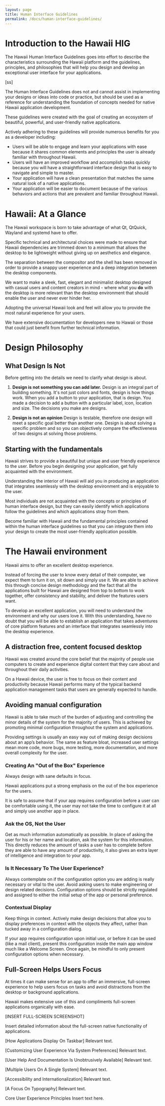 ```yaml
---
layout: page
title: Human Interface Guidelines
permalink: /docs/human-interface-guidelines/
---
```


# Introduction to the Hawaii HIG

The Hawaii Human Interface Guidelines goes into effort to describe the
characteristics surrounding the Hawaii platform and the guidelines,
principles, and philosophies that will help you design and develop an
exceptional user interface for your applications.

[ss]

The Human Interface Guidelines does not and cannot assist in implementing
your designs or ideas into code or practice, but should be used as a
reference for understanding the foundation of concepts needed for native
Hawaii application development.

These guidelines were created with the goal of creating an ecosystem of
beautiful, powerful, and user-friendly native applications.

Actively adhering to these guidelines will provide numerous benefits for
you as a developer including:
    
* Users will be able to engage and learn your applications with ease
  because it shares common elements and principles the user is already
  familiar with throughout Hawaii.
* Users will have an improved workflow and accomplish tasks quickly
  because you will have a straightforward interface design that is easy
  to navigate and simple to master.
* Your application will have a clean presentation that matches the same
  natural look of a native applications.    
* Your application will be easier to document because of the various
  behaviors and actions that are prevalent and familiar throughout Hawaii.

# Hawaii: At a Glance

The Hawaii workspace is born to take advantage of what Qt, QtQuick,
Wayland and systemd have to offer.

Specific technical and architectural choices were made to ensure that
Hawaii dependencies are trimmed down to a minimum that allows the desktop
to be lightweight without giving up on aesthetics and elegance.

The separation between the compositor and the shell has been removed
in order to provide a snappy user experience and a deep integration between
the desktop components.

We want to make a sleek, fast, elegant and minimalist desktop designed with
casual users and content creators in mind - where what you **do** with the
desktop is more relevant than the desktop environment that should enable
the user and never ever hinder her.

Adopting the universal Hawaii look and feel will allow you to provide the
most natural experience for your users.

We have extensive documentation for developers new to Hawaii or those
that could just benefit from further technical information.

# Design Philosophy

## What Design Is Not

Before getting into the details we need to clarify what design is about.

1. **Design is not something you can add later.**
Design is an integral part of building something.
It's not just colors and fonts, design is how things work.
When you add a button to your application, that is design. You made a decision to
add a button with a particular label, icon, location and size.
The decisions you make are designs.

2. **Design is not an opinion** Design is testable, therefore one design will
meet a specific goal better than another one.
Design is about solving a specific problem and so you can objectively
compare the effectiveness of two designs at solving those problems.

## Starting with the fundamentals

Hawaii strives to provide a beautiful but unique and user friendly experience to
the user. Before you begin designing your application, get fully acquainted with the environment.

Understanding the interior of Hawaii will aid you in producing an application that
integrates seamlessly with the desktop environment and is enjoyable to the user.

Most individuals are not acquainted with the concepts or principles of human interface design,
but they can easily identify which applications follow the guidelines and which applications stray from them.

Become familiar with Hawaii and the fundamental principles contained within the human
interface guidelines so that you can integrate them into your design to create the
most user-friendly application possible.

# The Hawaii environment

Hawaii aims to offer an excellent desktop experience.

Instead of forcing the user to know every detail of their computer, we expect them to turn
it on, sit down and simply use it. We are able to achieve this through concise design methodology and
the fact that all the applications built for Hawaii are designed from top to bottom to work together,
offer consistency and stability, and deliver the features users want.

To develop an excellent application, you will need to understand the environment and why our
users love it. With this understanding, have no doubt that you will be able to establish an
application that takes adventures of core platform features and an interface that integrates
seamlessly into the desktop experience.

## A distraction free, content focused desktop

Hawaii was created around the core belief that the majority of people use computers to create and
experience digital content that they care about and throughout their daily activities.

On a Hawaii device, the user is free to focus on their content and productivity because Hawaii
performs many of the typical backend application management tasks that users are generally
expected to handle.

## Avoiding manual configuration

Hawaii is able to take much of the burden of adjusting and controlling the minor details of
the system for the majority of users. This is achieved by promoting minimal configuration
throughout the system and applications. 

Providing settings is usually an easy way out of making design decisions about an app’s behavior.
The same as feature bloat, increased user settings mean more code, more bugs, more testing,
more documentation, and more overall complexity for the user.

### Creating An "Out of the Box" Experience

Always design with sane defaults in focus.

Hawaii applications put a strong emphasis on the out of the box experience for the users.

It is safe to assume that if your app requires configuration before a user can be comfortable
using it, the user may not take the time to configure it at all and simply use another app
in place.

### Ask the OS, Not the User

Get as much information automatically as possible. In place of asking the user for his or her
name and location, ask the system for this information. This directly reduces the amount of
tasks a user has to complete before they are able to have any amount of productivity, it also
gives an extra layer of intelligence and integration to your app.

### Is It Necessary To The User Experience?

Always contemplate on if the configuration option you are adding is really necessary or vital
to the user. Avoid asking users to make engineering or design related decisions. Configuration
options should be strictly regulated and assigned to either the initial setup of the app or
personal preference.

### Contextual Display

Keep things in context. Actively make design decisions that allow you to display preferences in
context with the objects they affect, rather than tucked away in a configuration dialog.

If your app requires configuration upon initial use, or before it can be used (like a mail client),
present this configuration inside the main app window much like a Welcome Screen. Once again, be
mindful to only present configuration options when necessary.

## Full-Screen Helps Users Focus

At times it can make sense for an app to offer an immersive, full-screen experience to help users
focus on tasks and avoid distractions from the desktop or background applications.

Hawaii makes extensive use of this and compliments full-screen applications organically with ease.

[INSERT FULL-SCREEN SCREENSHOT]

Insert detailed information about the full-screen native functionality of applications.

[How Applications Display On Taskbar]
Relevant text.

[Customizing User Experience Via System Preferences]
Relevant text.

[User Help And Documentation Is Unobtrusively Available]
Relevant text.

[Multiple Users On A Single System]
Relevant text.

[Accessibility and Internationalization]
Relevant text.

[A Focus On Typography]
Relevant text.



Core User Experience Principles
Insert text here.

